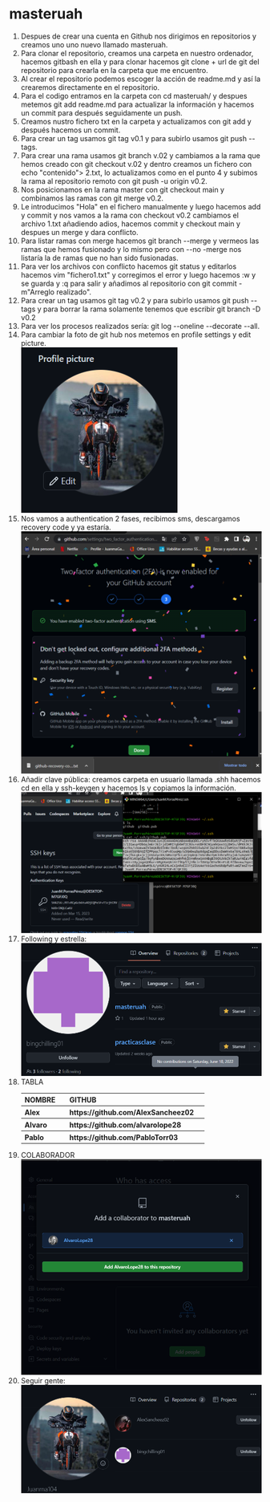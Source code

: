 # masteruah
<ol>
    <li>Despues de crear una cuenta en Github nos dirigimos en repositorios y creamos uno uno nuevo llamado masteruah.</li>
    <li>Para clonar el repositorio, creamos una carpeta en nuestro ordenador, hacemos gitbash en ella y para clonar hacemos git clone + url de git del        repositorio para crearla en la carpeta que me encuentro.</li>
    <li>Al crear el repositorio podemos escoger la acción de readme.md y así la crearemos directamente en el repositorio.</li>
    <li>Para el codigo entramos en la carpeta con cd masteruah/ y despues metemos git add readme.md para actualizar la  información y hacemos un commit para después seguidamente un push.</li>
<li>Creamos nustro fichero txt en la carpeta y actualizamos con git add y después hacemos un commit.</li>

<li> Para crear un tag usamos git tag v0.1 y para subirlo usamos git  push --tags.</li>

<li>Para crear una rama usamos git branch v.02 y cambiamos a la rama que hemos creado con git checkout v.02 y dentro creamos un fichero con echo "contenido"> 2.txt, lo actualizamos como en el punto 4 y subimos la rama al repositorio remoto con git push -u origin v0.2.</li>

<li>Nos posicionamos en la rama master con git checkout main y combinamos las ramas con git merge v0.2.</li>

<li>Le introducimos "Hola" en el fichero manualmente y luego hacemos add y commit y nos vamos a la rama  con checkout v0.2 cambiamos el archivo 1.txt añadiendo adios, hacemos commit y checkout main y despues un merge y dara conflicto.</li>

<li> Para listar ramas con merge hacemos git branch  --merge  y vermeos las ramas que hemos fusionado y lo mismo pero con  --no -merge nos listaría la de ramas  que no han sido fusionadas.</li>

<li> Para ver los archivos con conflicto hacemos git status y editarlos hacemos vim "fichero1.txt" y corregimos el error y luego hacemos :w y se guarda y :q para salir y añadimos al repositorio con git commit -m"Arreglo realizado".</li>

<li> Para crear un tag usamos git tag v0.2 y para subirlo usamos git  push --tags y para borrar la rama solamente tenemos que escribir git branch -D v0.2</li>

<li>Para ver los procesos realizados sería: git log --oneline --decorate --all.</li>

<li>Para cambiar la foto de git hub nos metemos en profile settings y edit picture.</li>

<img src="https://github.com/Juanma104/masteruah/blob/main/profile.png"/>
    

<li>Nos vamos a authentication 2 fases, recibimos sms, descargamos recovery code y ya estaría.
   <img src= "https://github.com/Juanma104/masteruah/blob/main/Captura%20de%20pantalla%202023-03-15%20184540.png"/></li>



<li>Añadir clave pública: creamos carpeta en usuario llamada .shh hacemos cd en ella y ssh-keygen y hacemos ls y copiamos la información.</li>
    <img src="https://github.com/Juanma104/masteruah/blob/main/Clave%20publica.png"/> 
    
    
 
<li>Following y estrella:</li>  
   <img src="https://github.com/Juanma104/masteruah/blob/main/estrella.png"> 

<li>TABLA
<table>
  <tr>
      <th>NOMBRE<th>
      <th>GITHUB<th>
  </tr>
  
  <tr>
      <th>Alex<th><th>https://github.com/AlexSancheez02<th>
  </tr>
    <tr>
      <th>Alvaro<th><th>https://github.com/alvarolope28<th> 
  </tr>
    <tr>
      <th>Pablo<th><th>https://github.com/PabloTorr03<th>
  </tr>
    </table>
    </li>
    
  <li>COLABORADOR</li>
  <img src="https://github.com/Juanma104/masteruah/blob/main/colaborador.png">
  
 <li> Seguir gente:</li>
    <img src="https://github.com/Juanma104/masteruah/blob/main/seguir.png">
